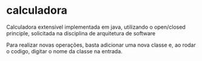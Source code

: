# calculadora
Calculadora extensível implementada em java, utilizando o open/closed principle, solicitada na disciplina de arquitetura de software

Para realizar novas operações, basta adicionar uma nova classe e, ao rodar o codigo, digitar o nome da classe na entrada.
